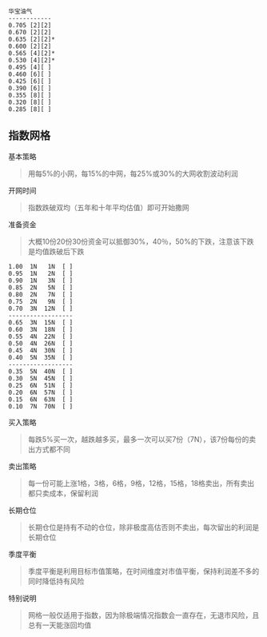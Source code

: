
```
华宝油气
------------
0.705 [2][2]
0.670 [2][2]
0.635 [2][2]*
0.600 [2][2]
0.565 [4][2]*
0.530 [4][2]*
0.495 [4][ ]
0.460 [6][ ]
0.425 [6][ ]
0.390 [6][ ]
0.355 [8][ ]
0.320 [8][ ]
0.285 [8][ ]
```

## 指数网格

基本策略
> 用每5%的小网，每15%的中网，每25%或30%的大网收割波动利润

开网时间
> 指数跌破双均（五年和十年平均估值）即可开始撒网

准备资金
> 大概10份20份30份资金可以抵御30%，40％，50%的下跌，注意该下跌是均值跌破后下跌

```
1.00  1N   1N  [ ]
0.95  1N   2N  [ ]
0.90  1N   3N  [ ]
0.85  2N   5N  [ ]
0.80  2N   7N  [ ]
0.75  2N   9N  [ ]
0.70  3N  12N  [ ]
------------------
0.65  3N  15N  [ ]
0.60  3N  18N  [ ]
0.55  4N  22N  [ ]
0.50  4N  26N  [ ]
0.45  4N  30N  [ ]
0.40  5N  35N  [ ]
------------------
0.35  5N  40N  [ ]
0.30  5N  45N  [ ]
0.25  6N  51N  [ ]
0.20  6N  57N  [ ]
0.15  6N  63N  [ ]
0.10  7N  70N  [ ]
```

买入策略
> 每跌5%买一次，越跌越多买，最多一次可以买7份（7N），该7份每份的卖出方式都不同

卖出策略
> 每一份可能上涨1格，3格，6格，9格，12格，15格，18格卖出，所有卖出都只卖成本，保留利润

长期仓位
> 长期仓位是持有不动的仓位，除非极度高估否则不卖出，每次留出的利润是长期仓位

季度平衡
> 季度平衡是利用目标市值策略，在时间维度对市值平衡，保持利润差不多的同时降低持有风险

特别说明
> 网格一般仅适用于指数，因为除极端情况指数会一直存在，无退市风险，且总有一天能涨回均值
